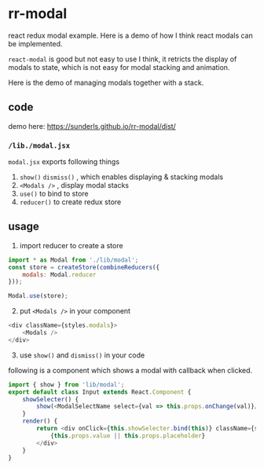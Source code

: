 # rr-modal

react redux modal example.  Here is a demo of how I think react modals can be implemented.

`react-modal` is good but not easy to use I think, it retricts the display of modals to state, which is not easy for modal stacking and animation. 

Here is the demo of managing modals together with a stack.

## code

demo here: https://sunderls.github.io/rr-modal/dist/


### `/lib./modal.jsx`

`modal.jsx` exports following things

1. `show()` `dismiss()` , which enables displaying & stacking modals
2. `<Modals />` , display modal stacks
3. `use()` to bind to store
4. `reducer()` to create redux store


## usage

1. import reducer to create a store
```js
import * as Modal from './lib/modal';
const store = createStore(combineReducers({
	modals: Modal.reducer
}));

Modal.use(store);
```

2. put `<Modals />` in your component

```js
<div className={styles.modals}>
    <Modals />
</div>
```

3. use `show()` and `dismiss()` in your code

following is a component which shows a modal with callback when clicked.
```js
import { show } from 'lib/modal';
export default class Input extends React.Component {
    showSelecter() {
        show(<ModalSelectName select={val => this.props.onChange(val)}/>);
    }
    render() {
        return <div onClick={this.showSelecter.bind(this)} className={styles.outer}>
            {this.props.value || this.props.placeholder}
        </div>
    }
}

```